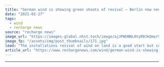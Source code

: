 ```yaml
---
title: "German wind is showing green shoots of revival – Berlin now needs to make life easier for the €15bn industry"
date: "2021-01-27"
tags: 
  - wind
  - recharge news
source: "recharge news"
image_url: "https://images-global.nhst.tech/image/ajJPWUNNL0tyR0JkQmxrVW8zSlJxbGtzLzNRS3I5WmpEZUdBY3Z4bGZGVT0=/nhst/binary/34c757d7e668005fc5e5df661e08652b"
image_fp: "/assets/img/post_thumbnails/171.jpg"
lead: "The installations revival of wind on land is a good start but could accelerate further if policymakers make the right choices – and elections in September could help, writes Bernd Radowitz"
article_url: "https://www.rechargenews.com/wind/german-wind-is-showing-green-shoots-of-revival-berlin-now-needs-to-make-life-easier-for-the-15bn-industry/2-1-952021"
---
```


---
